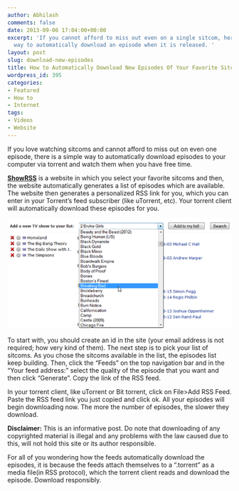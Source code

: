 ```yaml
---
author: Abhilash
comments: false
date: 2013-09-06 17:04:00+00:00
excerpt: 'If you cannot afford to miss out even on a single sitcom, here is a simple
  way to automatically download an episode when it is released. '
layout: post
slug: download-new-episodes
title: How to Automatically Download New Episodes Of Your Favorite Sitcoms
wordpress_id: 395
categories:
- Featured
- How to
- Internet
tags:
- Videos
- Website
---
```


If you love watching sitcoms and cannot afford to miss out on even one episode, there is a simple way to automatically download episodes to your computer via torrent and watch them when you have free time.

[**ShowRSS**](http://showrss.karmorra.info) is a website in which you select your favorite sitcoms and then, the website automatically generates a list of episodes which are available. The website then generates a personalized RSS link for you, which you can enter in your Torrent’s feed subscriber (like uTorrent, etc). Your torrent client will automatically download these episodes for you.

![showrss-episode-list](images/showrss-episode-list.png)

To start with, you should create an id in the site (your email address is not required; how very kind of them). The next step is to pick your list of sitcoms. As you chose the sitcoms available in the list, the episodes list keep building. Then, click the “Feeds” on the top navigation bar and in the “Your feed address:” select the quality of the episode that you want and then click “Generate”. Copy the link of the RSS feed.

In your torrent client, like uTorrent or Bit torrent, click on File>Add RSS Feed. Paste the RSS feed link you just copied and click ok. All your episodes will begin downloading now. The more the number of episodes, the slower they download.

**Disclaimer:** This is an informative post. Do note that downloading of any copyrighted material is illegal and any problems with the law caused due to this, will not hold this site or its author responsible.

For all of you wondering how the feeds automatically download the episodes, it is because the feeds attach themselves to a “.torrent” as a media file(in RSS protocol), which the torrent client reads and download the episode. Download responsibly.
